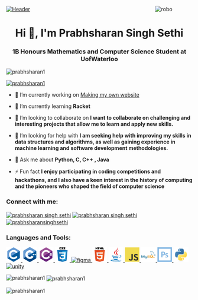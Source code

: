 [![Header](https://readme-typing-svg.demolab.com?font=Nabla&size=48&duration=2500&pause=500&color=F26C1F&center=true&vCenter=true&width=1000&height=75&lines=Hi%2C+nice+to+meet+you!;Ciao%2C+piacere+di+conoscerti!;Privet!+Rad+tebya+videt'!;%C2%A1Hola+mucho+gusto!;Bonjour+heureux+de+vous+rencontrer!;%E4%BD%A0%E5%A5%BD%E5%BE%88%E9%AB%98%E5%85%B4%E8%A7%81%E5%88%B0%E4%BD%A0%EF%BC%81)](https://git.io/typing-svg)
<img align="right" width=20% height=40% alt="robo" src="https://media2.giphy.com/avatars/HeyAutoHQ/DgfrJNR8oUyv.gif" />
<h1 align="center">Hi 👋, I'm Prabhsharan Singh Sethi</h1>
<h3 align="center">1B Honours Mathematics and Computer Science Student at UofWaterloo</h3>

<p align="left"> <img src="https://komarev.com/ghpvc/?username=prabhsharan1&label=Profile%20views&color=0e75b6&style=flat" alt="prabhsharan1" /> </p>

<p align="left"> <a href="https://github.com/ryo-ma/github-profile-trophy"><img src="https://github-profile-trophy.vercel.app/?username=prabhsharan1" alt="prabhsharan1" /></a> </p>

- 🔭 I’m currently working on [Making my own website](https://prabhsharansinghsethi.w3spaces.com/)

- 🌱 I’m currently learning **Racket**

- 👯 I’m looking to collaborate on **I want to collaborate on challenging and interesting projects that allow me to learn and apply new skills.**

- 🤝 I’m looking for help with **I am seeking help with improving my skills in data structures and algorithms, as well as gaining experience in machine learning and software development methodologies.**

- 💬 Ask me about **Python, C, C++ , Java**

- ⚡ Fun fact **I enjoy participating in coding competitions and hackathons, and I also have a keen interest in the history of computing and the pioneers who shaped the field of computer science**

<h3 align="left">Connect with me:</h3>
<p align="left">
<a href="https://linkedin.com/in/prabhsharan singh sethi" target="blank"><img align="center" src="https://raw.githubusercontent.com/rahuldkjain/github-profile-readme-generator/master/src/images/icons/Social/linked-in-alt.svg" alt="prabhsharan singh sethi" height="30" width="40" /></a>
<a href="https://www.youtube.com/c/prabhsharan singh sethi" target="blank"><img align="center" src="https://raw.githubusercontent.com/rahuldkjain/github-profile-readme-generator/master/src/images/icons/Social/youtube.svg" alt="prabhsharan singh sethi" height="30" width="40" /></a>
<a href="https://www.leetcode.com/prabhsharansinghsethi" target="blank"><img align="center" src="https://raw.githubusercontent.com/rahuldkjain/github-profile-readme-generator/master/src/images/icons/Social/leet-code.svg" alt="prabhsharansinghsethi" height="30" width="40" /></a>
</p>

<h3 align="left">Languages and Tools:</h3>
<p align="left"> <a href="https://www.cprogramming.com/" target="_blank" rel="noreferrer"> <img src="https://raw.githubusercontent.com/devicons/devicon/master/icons/c/c-original.svg" alt="c" width="40" height="40"/> </a> <a href="https://www.w3schools.com/cpp/" target="_blank" rel="noreferrer"> <img src="https://raw.githubusercontent.com/devicons/devicon/master/icons/cplusplus/cplusplus-original.svg" alt="cplusplus" width="40" height="40"/> </a> <a href="https://www.w3schools.com/cs/" target="_blank" rel="noreferrer"> <img src="https://raw.githubusercontent.com/devicons/devicon/master/icons/csharp/csharp-original.svg" alt="csharp" width="40" height="40"/> </a> <a href="https://www.w3schools.com/css/" target="_blank" rel="noreferrer"> <img src="https://raw.githubusercontent.com/devicons/devicon/master/icons/css3/css3-original-wordmark.svg" alt="css3" width="40" height="40"/> </a> <a href="https://www.figma.com/" target="_blank" rel="noreferrer"> <img src="https://www.vectorlogo.zone/logos/figma/figma-icon.svg" alt="figma" width="40" height="40"/> </a> <a href="https://www.w3.org/html/" target="_blank" rel="noreferrer"> <img src="https://raw.githubusercontent.com/devicons/devicon/master/icons/html5/html5-original-wordmark.svg" alt="html5" width="40" height="40"/> </a> <a href="https://www.java.com" target="_blank" rel="noreferrer"> <img src="https://raw.githubusercontent.com/devicons/devicon/master/icons/java/java-original.svg" alt="java" width="40" height="40"/> </a> <a href="https://developer.mozilla.org/en-US/docs/Web/JavaScript" target="_blank" rel="noreferrer"> <img src="https://raw.githubusercontent.com/devicons/devicon/master/icons/javascript/javascript-original.svg" alt="javascript" width="40" height="40"/> </a> <a href="https://www.mysql.com/" target="_blank" rel="noreferrer"> <img src="https://raw.githubusercontent.com/devicons/devicon/master/icons/mysql/mysql-original-wordmark.svg" alt="mysql" width="40" height="40"/> </a> <a href="https://www.photoshop.com/en" target="_blank" rel="noreferrer"> <img src="https://raw.githubusercontent.com/devicons/devicon/master/icons/photoshop/photoshop-line.svg" alt="photoshop" width="40" height="40"/> </a> <a href="https://www.python.org" target="_blank" rel="noreferrer"> <img src="https://raw.githubusercontent.com/devicons/devicon/master/icons/python/python-original.svg" alt="python" width="40" height="40"/> </a> <a href="https://unity.com/" target="_blank" rel="noreferrer"> <img src="https://www.vectorlogo.zone/logos/unity3d/unity3d-icon.svg" alt="unity" width="40" height="40"/> </a> </p>

<p><img align="left" src="https://github-readme-stats.vercel.app/api/top-langs?username=prabhsharan1&show_icons=true&locale=en&layout=compact" alt="prabhsharan1" /></p>

<p>&nbsp;<img align="center" src="https://github-readme-stats.vercel.app/api?username=prabhsharan1&show_icons=true&locale=en" alt="prabhsharan1" /></p>

<p><img align="center" src="https://github-readme-streak-stats.herokuapp.com/?user=prabhsharan1&" alt="prabhsharan1" /></p>

